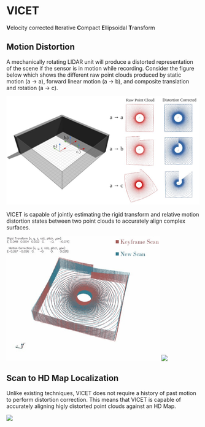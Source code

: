 # VICET
**V**elocity corrected **I**terative **C**ompact **E**llipsoidal **T**ransform

## Motion Distortion

A mechanically rotating LIDAR unit will produce a distorted representation of the scene if the sensor is in motion while recording. 
Consider the figure below which shows the different raw point clouds produced by static motion (a → a), forward linear motion (a → b), 
and composite translation and rotation (a → c).   

![](https://github.com/mcdermatt/VICET/blob/main/wideFig1.jpg)

VICET is capable of jointly estimating the rigid transform and relative motion distortion states between two point clouds to accurately align complex surfaces. 

<p float="left">
  <img src="/transOnlyBox.gif" width="400" />
  <img src="/transAndRotateBoxV2.gif" width="400" /> 
</p>

## Scan to HD Map Localization

Unlike existing techniques, VICET does not require a history of past motion to perform distortion correction.
This means that VICET is capable of accurately aligning higly distorted point clouds against an HD Map. 

![](https://github.com/mcdermatt/VICET/blob/main/scan2map1.gif)
